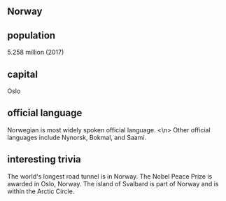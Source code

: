 ## Norway
## population
5.258 million (2017)

## capital
Oslo
 
## official language
Norwegian is most widely spoken official language. <\n>
Other official languages include Nynorsk, Bokmal, and Saami.

## interesting trivia
The world's longest road tunnel is in Norway.
The Nobel Peace Prize is awarded in Oslo, Norway.
The island of Svalbard is part of Norway and is within the Arctic Circle. 


